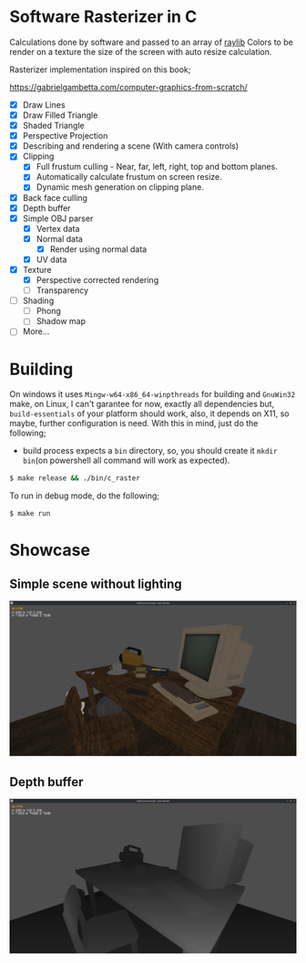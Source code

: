 # Software Rasterizer in C

Calculations done by software and passed to an array of [raylib](https://github.com/raysan5/raylib) Colors to be render on a texture the size of the screen with auto resize calculation.

Rasterizer implementation inspired on this book;

https://gabrielgambetta.com/computer-graphics-from-scratch/

-   [x] Draw Lines
-   [x] Draw Filled Triangle
-   [x] Shaded Triangle
-   [x] Perspective Projection
-   [x] Describing and rendering a scene (With camera controls)
-   [x] Clipping
    -   [x] Full frustum culling - Near, far, left, right, top and bottom planes.
    -   [x] Automatically calculate frustum on screen resize.
    -   [x] Dynamic mesh generation on clipping plane.
-   [x] Back face culling
-   [x] Depth buffer
-   [x] Simple OBJ parser
    -   [x] Vertex data
    -   [x] Normal data
        -   [x] Render using normal data
    -   [x] UV data
-   [x] Texture
    -   [x] Perspective corrected rendering
    -   [ ] Transparency
-   [ ] Shading
    -   [ ] Phong
    -   [ ] Shadow map
-   [ ] More...

# Building

On windows it uses `Mingw-w64-x86_64-winpthreads` for building and `GnuWin32` make, on Linux, I can't garantee for now, exactly all dependencies but, `build-essentials` of your platform should work, also, it depends on X11, so maybe, further configuration is need.
With this in mind, just do the following;

-   build process expects a `bin` directory, so, you should create it `mkdir bin`(on powershell all command will work as expected).

```bash
$ make release && ./bin/c_raster
```

To run in debug mode, do the following;

```bash
$ make run
```

# Showcase

## Simple scene without lighting

![Scene rendering](./scene_showcase.png)

## Depth buffer

![Depth buffer](./depth_buffer.png)